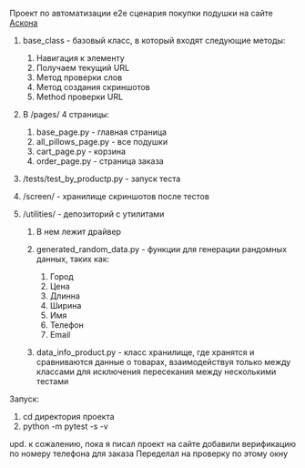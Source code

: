 Проект по автоматизации e2e сценария покупки подушки на сайте [Аскона](https://www.askona.ru/)

1. base_class - базовый класс, в который входят следующие методы:
    1. Навигация к элементу
    2. Получаем текущий URL
    3. Метод проверки слов
    4. Метод создания скриншотов
    5. Method проверки URL

2. В /pages/ 4 страницы:
    1. base_page.py - главная страница
    2. all_pillows_page.py - все подушки
    3. cart_page.py - корзина
    4. order_page.py - страница заказа

3. /tests/test_by_productp.py - запуск теста

4. /screen/ - хранилище скриншотов после тестов

5. /utilities/ - депозиторий с утилитами
    1. В нем лежит драйвер
    2. generated_random_data.py - функции для генерации рандомных данных, таких как:
       1. Город
       2. Цена
       3. Длинна
       4. Ширина
       5. Имя
       6. Телефон
       7. Email
       
    3. data_info_product.py - класс хранилище, где хранятся и сравниваются данные о товарах, 
    взаимодействуя только между классами для исключения пересекания между несколькими тестами

Запуск:
1. cd директория проекта
2. python -m pytest -s -v



upd. к сожалению, пока я писал проект на сайте добавили верификацию по номеру телефона для заказа
Переделал на проверку по этому окну
